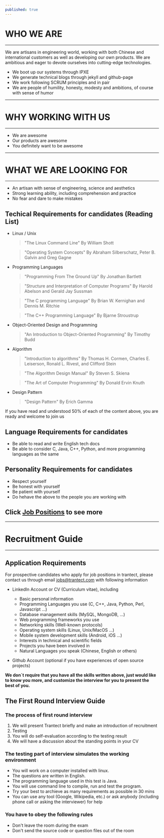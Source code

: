 ```yaml
---
published: true
---
```



# WHO WE ARE
* * * *

We are artisans in engineering world, working with both Chinese and international customers as well as developing our own products.
We are ambitious and eager to devote ourselves into cutting-edge technologies.

- We boot up our systems through IPXE
- We generate technical blogs through jekyll and github-page
- We work following SCRUM principles and in pair
- We are people of humility, honesty, modesty and ambitions, of course with sense of humor
    
* * * *
# WHY WORKING WITH US
* * * *
- We are awesome
- Our products are awesome
- You definitely want to be awesome

* * * *
# WHAT WE ARE LOOKING FOR
* * * *
- An artisan with sense of engineering, science and aesthetics
- Strong learning ability, including comprehension and practice
- No fear and dare to make mistakes



## Techical Requirements for candidates (Reading List)
- Linux / Unix

	> "The Linux Command Line" 	By William Shott

	> "Operating System Concepts" 	By Abraham Silberschatz, Peter B. Galvin and Greg Gagne
    
- Programming Languages

	> "Programming From The Ground Up" By Jonathan Bartlett 
    
	> "Structure and Interpretation of Computer Programs" By Harold Abelson and Gerald Jay Sussman
    
	> "The C programming Language" By Brian W. Kernighan and Dennis M. Ritchie
    
	> "The C++ Programming Language" By Bjarne Stroustrup
     
- Object-Oriented Design and Programming

	> "An Introduction to Object-Oriented Programming" By Timothy Budd
    
- Algorithm

	> "Introduction to algorithms" By Thomas H. Cormen, Charles E. Leiserson, Ronald L. Rivest, and Clifford Stein
    
	> "The Algorithm Design Manual" By Steven S. Skiena
    
	> "The Art of Computer Programming" By Donald Ervin Knuth
        
- Design Pattern

	> "Design Pattern" By Erich Gamma
    
If you have read and understood 50% of each of the content above, you are ready and welcome to join us

## Language Requirements for candidates
- Be able to read and write English tech docs
- Be able to consider C, Java, C++, Python, and more programming languages as the same

## Personality Requirements for candidates
- Respect yourself
- Be honest with yourself
- Be patient with yourself
- Do hehave the above to the people you are working with

## Click [Job Positions](http://www.trantect.com/#job_openings) to see more

* * * *

# Recruitment Guide

* * * *

## Application Requirements
For prospective candidates who apply for job positions in trantect, please contact us through email [jobs@trantect.com]( jobs@trantect.com) with following information

- LinkedIn Account or CV (Curriculum vitae), including
	- Basic personal information
	- Programming Languages you use (C, C++, Java, Python, Perl, Javascript ...)
	- Database management skills (MySQL, MongoDB, ...)
	- Web programming frameworks you use
	- Networking skills (Well-known protocols)
	- Operating system skills (Linux, Unix/MacOS ...)
	- Mobile system development skills (Android, iOS ...)
	- Interests in technical and scientific fields
	- Projects you have been involved in
	- Natural Languages you speak (Chinese, English or others)
	

- Github Account (optional if you have experiences of open source projects)

__We don´t require that you have all the skills written above, just would like to know you more, and customize the interview for you to present the best of you.__


## The First Round Interview Guide

### The process of first round interview

1. We will present Trantect briefly and make an introduction of recruitment
2. Testing
3. You will do self-evaluation according to the testing result
4. We will have a discussion about the standing points in your CV


### The testing part of interview simulates the working environment

- You will work on a computer installed with linux.
- The questions are written in English.
- The programming language used in this test is Java.
- You will use command line to compile, run and test the program.
- Try your best to archieve as many requirements as possible in 30 mins 
- You can use any tool (Google, Wikipedia, etc.) or ask anybody (including phone call or asking the interviewer) for help 

### You have to obey the following rules
- Don't leave the room during the exam 
- Don't send the source code or question files out of the room 






